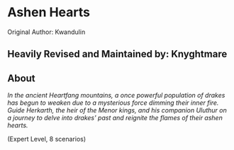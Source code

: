 # Ashen Hearts

Original Author: Kwandulin

## Heavily Revised and Maintained by: Knyghtmare

## About

_In the ancient Heartfang mountains, a once powerful population of drakes has begun to weaken due to a mysterious force dimming their inner fire. Guide Herkarth, the heir of the Menor kings, and his companion Uluthur on a journey to delve into drakes' past and reignite the flames of their ashen hearts._

(Expert Level, 8 scenarios)

